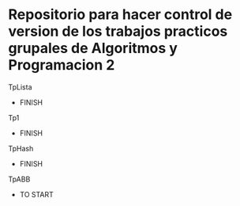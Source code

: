 # Repositorio para hacer control de version de los trabajos practicos grupales de Algoritmos y Programacion 2

TpLista
- FINISH

Tp1
- FINISH

TpHash
- FINISH



TpABB
- TO START

